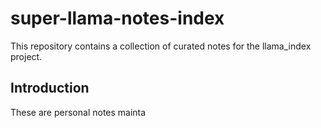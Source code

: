 # super-llama-notes-index
This repository contains a collection of curated notes for the llama_index project.

## Introduction
These are personal notes mainta